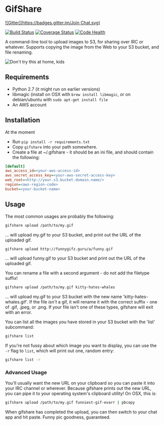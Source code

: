 GifShare
========
[![Gitter](https://badges.gitter.im/Join Chat.svg)](https://gitter.im/judy2k/gifshare?utm_source=badge&utm_medium=badge&utm_campaign=pr-badge&utm_content=badge)

[![Build Status](https://travis-ci.org/judy2k/gifshare.svg?branch=master)](https://travis-ci.org/judy2k/gifshare)
[![Coverage Status](https://img.shields.io/coveralls/judy2k/gifshare.svg)](https://coveralls.io/r/judy2k/gifshare?branch=master)
[![Code Health](https://landscape.io/github/judy2k/gifshare/master/landscape.png)](https://landscape.io/github/judy2k/gifshare/master)

A command-line tool to upload images to S3, for sharing over IRC or whatever.
Supports copying the image from the Web to your S3 bucket, and file renaming.

![Don't try this at home, kids](http://gifs.ninjarockstar.guru/kitty-throw.gif)


Requirements
------------

* Python 2.7 (it might run on earlier versions)
* libmagic (install on OSX with `brew install libmagic`, or on debian/ubuntu
  with `sudo apt-get install file`
* An AWS account


Installation
------------

At the moment

* Run `pip install -r requirements.txt`
* Copy `gifshare` into your path somewhere.
* Create a file at ~/.gifshare - it should be an ini file, and should contain
  the following:

```ini
[default]
aws_access_id=<your-aws-access-id>
aws_secret_access_key=<your-aws-secret-access-key>
web_root=<http://your.s3.bucket.domain.name/>
region=<aws-region-code>
bucket=<your-bucket-name>
```


Usage
-----

The most common usages are probably the following:

```bash
gifshare upload /path/to/my.gif
```

... will upload my.gif to your S3 bucket, and print out the URL of the
uploaded gif.

```bash
gifshare upload http://funnygifz.guru/a/funny.gif
```

... will upload funny.gif to your S3 bucket and print out the URL of the
uploaded gif.

You can rename a file with a second argument - do not add the filetype suffix!

```bash
gifshare upload /path/to/my.gif kitty-hates-whales
```

... will upload my.gif to your S3 bucket with the new name
'kitty-hates-whales.gif'.  If the file *isn't* a gif, it will rename it with
the correct suffix - one of .gif, .jpeg, or .png. If your file isn't one of
these types, gifshare will exit with an error.

You can list all the images you have stored in your S3 bucket with the 'list'
subcommand:

```bash
gifshare list
```

If you're not fussy about which image you want to display, you can use the `-r` flag to `list`, which will print out one, random entry:

```bash
gifshare list -r
```

### Advanced Usage

You'll usually want the new URL on your clipboard so you can paste it into your
IRC channel or wherever. Because gifshare prints out the new URL, you can pipe
it to your operating system's clipboard utility! On OSX, this is:

```bash
gifshare upload /path/to/my.gif funniest-gif-evarr | pbcopy
```

When gifshare has completed the upload, you can then switch to your chat app
and hit paste. Funny pic goodness, guaranteed.
